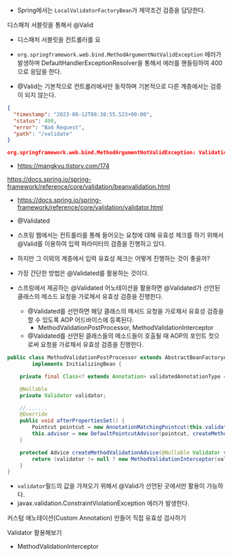 - Spring에서는 `LocalValidatorFactoryBean`가 제약조건 검증을 담당한다.

디스패처 서블릿을 통해서 @Valid

- 디스패처 서블릿을 컨트롤러를 요

- `org.springframework.web.bind.MethodArgumentNotValidException` 에러가 발생하며 DefaultHandlerExceptionResolver을 통해서 에러를 핸들링하여
  400으로 응답을 한다.
- @Valid는 기본적으로 컨트롤러에서만 동작하며 기본적으로 다른 계층에서는 검증이 되지 않는다.

```json
{
  "timestamp": "2023-08-12T08:38:55.523+00:00",
  "status": 400,
  "error": "Bad Request",
  "path": "/validate"
}

org.springframework.web.bind.MethodArgumentNotValidException: Validation failed for argument
```

- https://mangkyu.tistory.com/174

https://docs.spring.io/spring-framework/reference/core/validation/beanvalidation.html

- https://docs.spring.io/spring-framework/reference/core/validation/validator.html


- @Validated
- 스프링 웹에서는 컨트롤러를 통해 들어오는 요청에 대해 유효성 체크를 하기 위해서 @Valid를 이용하여 입력 파라미터의 검증을 진행하고 있다.
- 하지만 그 이외의 계층에서 입력 유효성 체크는 어떻게 진행하는 것이 좋을까?
- 가장 간단한 방법은 @Validated를 활용하는 것이다.
- 스프링에서 제공하는 @Validated 어노테이션을 활용하면 @Validated가 선언된 클래스의 메소드 요청을 가로채서 유효성 검증을 진행한다.
    - @Validated를 선언하면 해당 클래스의 메서드 요청을 가로채서 유효성 검증을 할 수 있도록 AOP 어드바이스에 등록된다.
        - MethodValidationPostProcessor, MethodValidationInterceptor
    - @Validated를 선언된 클래스들의 메소드들이 호출될 때 AOP의 포인트 컷으로써 요청을 가로채서 유효성 검증을 진행한다.

```java
public class MethodValidationPostProcessor extends AbstractBeanFactoryAwareAdvisingPostProcessor
        implements InitializingBean {

    private final Class<? extends Annotation> validatedAnnotationType = Validated.class;

    @Nullable
    private Validator validator;

    //.......
    @Override
    public void afterPropertiesSet() {
        Pointcut pointcut = new AnnotationMatchingPointcut(this.validatedAnnotationType, true);
        this.advisor = new DefaultPointcutAdvisor(pointcut, createMethodValidationAdvice(this.validator));
    }

    protected Advice createMethodValidationAdvice(@Nullable Validator validator) {
        return (validator != null ? new MethodValidationInterceptor(validator) : new MethodValidationInterceptor());
    }
}
```

- `validator`필드의 값을 가져오기 위해서 @Valid가 선언된 곳에서만 활용이 가능하다.
- javax.validation.ConstraintViolationException 에러가 발생한다.

커스텀 애노테이션(Custom Annotation) 만들어 직접 유효성 검사하기

Validator 활용해보기

- MethodValidationInterceptor
